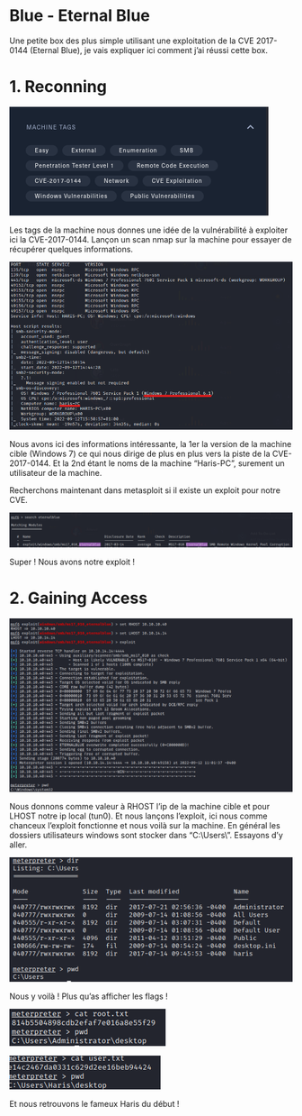 # Blue - Eternal Blue

Une petite box des plus simple utilisant une exploitation de la CVE 2017-0144 (Eternal Blue), je vais expliquer ici comment j’ai réussi cette box.

# 1. Reconning

![Untitled](Blue%20-%20Eternal%20Blue/Untitled.png)

Les tags de la machine nous donnes une idée de la vulnérabilité à exploiter ici la CVE-2017-0144.
Lançon un scan nmap sur la machine pour essayer de récupérer quelques informations.

![Untitled](Blue%20-%20Eternal%20Blue/Untitled%201.png)

Nous avons ici des informations intéressante, la 1er la version de la machine cible (Windows 7) ce qui nous dirige de plus en plus vers la piste de la CVE-2017-0144. Et la 2nd étant le noms de la machine “Haris-PC”, surement un utilisateur de la machine.

Recherchons maintenant dans metasploit si il existe un exploit pour notre CVE.

![Untitled](Blue%20-%20Eternal%20Blue/Untitled%202.png)

Super ! Nous avons notre exploit !

# 2. **Gaining Access**

![Untitled](Blue%20-%20Eternal%20Blue/Untitled%203.png)

Nous donnons comme valeur à RHOST l’ip de la machine cible et pour LHOST notre ip local (tun0). Et nous lançons l’exploit, ici nous comme chanceux l’exploit fonctionne et nous voilà sur la machine. 
En général les dossiers utilisateurs windows sont stocker dans “C:\Users\”. Essayons d’y aller.

![Untitled](Blue%20-%20Eternal%20Blue/Untitled%204.png)

Nous y voilà ! Plus qu’as afficher les flags !

![Untitled](Blue%20-%20Eternal%20Blue/Untitled%205.png)

![Untitled](Blue%20-%20Eternal%20Blue/Untitled%206.png)

Et nous retrouvons le fameux Haris du début !

